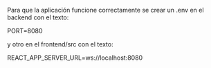 Para que la aplicación funcione correctamente se crear un .env en el backend con el texto:

PORT=8080

y otro en el frontend/src con el texto:

REACT_APP_SERVER_URL=ws://localhost:8080
